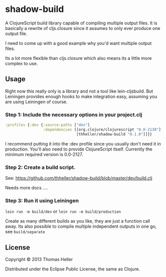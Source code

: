 # shadow-build

A ClojureScript build library capable of compiling multiple output files. It is basically a rewrite of cljs.closure since it assumes to only ever produce one output file.

I need to come up with a good example why you'd want multiple output files.

Its a lot more flexible than cljs.closure which also means its a little more complex to use.

## Usage

Right now this really only is a library and not a tool like lein-cljsbuild. But Leiningen provides enough hooks to make integration easy, assuming you are using Leiningen of course.

### Step 1: Include the necessary options in your project.clj

```clojure
:profiles {:dev {:source-paths ["dev"]
                 :dependencies [[org.clojure/clojurescript "0.0-2138"]
                                [thheller/shadow-build "0.1.0"]]}}
```

I recommend putting it into the :dev profile since you usually don't need it in production. You'll also need to provide ClojureScript itself. Currently the minimum required version is 0.0-2127.

### Step 2: Create a build script.

See: https://github.com/thheller/shadow-build/blob/master/dev/build.clj

Needs more docs ....

### Step 3: Run it using Leiningen

```lein run -m build/dev```
or
```lein run -m build/production```

Create as many different builds as you like, they are just a function call away. Its also possible to compile multiple independent outputs in one go, see ```build/separate```

## License

Copyright © 2013 Thomas Heller

Distributed under the Eclipse Public License, the same as Clojure.
